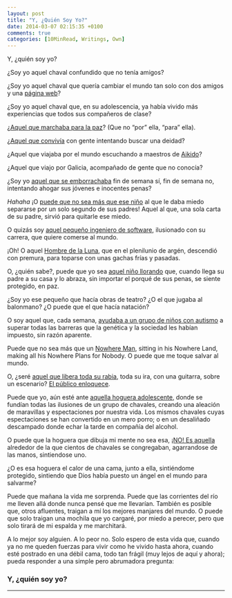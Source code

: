 ```yaml
---
layout: post
title: "Y, ¿Quién Soy Yo?"
date: 2014-03-07 02:15:35 +0100
comments: true
categories: [10MinRead, Writings, Own]
---
```


Y, ¿quién soy yo?

¿Soy yo aquel chaval confundido que no tenía amigos?

¿Soy yo aquel chaval que quería cambiar el mundo tan solo con dos amigos y una [página web](http://manicomiodelalibertad.blogspot.com.es/ "Manicomio de la Libertad")?

¿Soy yo aquel chaval que, en su adolescencia, ya había vivido más experiencias que todos sus compañeros de clase?

¿[Aquel que marchaba para la paz](http://www.muasc.es/esp/ "Marcha Universal para la Paz")? (Que no “por” ella, “para” ella).

¿[Aquel que convivía](https://twitter.com/GVXMalaga "Grupos de Vida Cristiana") con gente intentando buscar una deidad?

¿Aquel que viajaba por el mundo escuchando a maestros de [Aikido](http://aeato.es.tl/ "AEATO")?

¿Aquel que viajo por Galicia, acompañado de gente que no conocía?

¿Soy yo [aquel que se emborrachaba](http://i.imgur.com/5DeP0fY.png "Destroy This Club") fin de semana sí, fin de semana no, intentando ahogar sus jóvenes e inocentes penas?

*Hahaha* ¡O [puede que no sea más que ese niño](http://i.imgur.com/axDuY0B.png "Yo de enano") al que le daba miedo separarse por un solo segundo de sus padres!
Aquel al que, una sola carta de su padre, sirvió para quitarle ese miedo.

O quizás soy [aquel pequeño ingeniero de software](http://i.imgur.com/upAWhpQ.png "Ingeniería de Software"), ilusionado con su carrera, que quiere comerse al mundo.

¡Oh! O aquel [Hombre de la Luna](http://neko250.github.io/md/themaninthemoon.html "The Man In The Moon Came Down Too Soon"), que en el plenilunio de argén, descendió con premura, para toparse con unas gachas frías y pasadas.

O, ¿quién sabe?, puede que yo sea [aquel niño llorando](http://i.imgur.com/WNHlLIU.jpg "Mi Batería") que, cuando llega su padre a su casa y lo abraza, sin importar el porqué de sus penas, se siente protegido, en paz.

¿Soy yo ese pequeño que hacía obras de teatro? ¿O el que jugaba al balonmano? ¿O puede que el que hacía natación?

O soy aquel que, cada semana, [ayudaba a un grupo de niños con autismo](http://i.imgur.com/9DjRCFc.png "Mis Niños") a superar todas las barreras que la genética y la sociedad les habían impuesto, sin razón aparente.

Puede que no sea más que un [Nowhere Man](http://www.youtube.com/watch?v=bJRs1PslPrQ "Nowhere Man, The Beatles"), sitting in his Nowhere Land, making all his Nowhere Plans for Nobody.
O puede que me toque salvar al mundo.

O, ¿seré [aquel que libera toda su rabia](http://i.imgur.com/vLdIa5Q.png "TrashTorn"), toda su ira, con una guitarra, sobre un escenario? [El público enloquece](https://www.facebook.com/pages/Trashtorn/398467070245460 "TrashTorn en Facebook").

Puede que yo, aún esté ante [aquella hoguera adolescente](http://i.imgur.com/f0pRd3o.png "The Perks of Being a Wallflower"), donde se fundían todas las ilusiones de un grupo de chavales, creando una aleación de maravillas y espectaciones por nuestra vida.
Los mismos chavales cuyas espectaciones se han convertido en un mero porro; o en un desaliñado descampado donde echar la tarde en compañía del alcohol.

O puede que la hoguera que dibuja mi mente no sea esa, [¡NO! Es aquella](http://i.imgur.com/hoKiQsC.png "La Pascua") alrededor de la que cientos de chavales se congregaban, agarrandose de las manos, sintiendose uno.

¿O es esa hoguera el calor de una cama, junto a ella, sintiéndome protegido[,](http://i.imgur.com/B07Y9QS.jpg) sintiendo que Dios había puesto un ángel en el mundo para salvarme?

Puede que mañana la vida me sorprenda. Puede que las corrientes del río me lleven allá donde nunca pensé que me llevarían. También es posible que, otros afluentes, traigan a mí los mejores manjares del mundo. O puede que solo traigan una mochila que yo cargaré, por miedo a perecer, pero que solo tirará de mi espalda y me marchitará.

A lo mejor soy alguien. A lo peor no.
Solo espero de esta vida que, cuando ya no me queden fuerzas para vivir como he vivido hasta ahora, cuando esté postrado en una débil cama, todo tan frágil (muy lejos de aquí y ahora); pueda responder a una simple pero abrumadora pregunta:

### Y, ¿quién soy yo?

---
